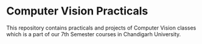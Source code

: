 # Computer Vision Practicals
This repository contains practicals and projects of Computer Vision classes which is a part of our 7th Semester courses in Chandigarh University.

